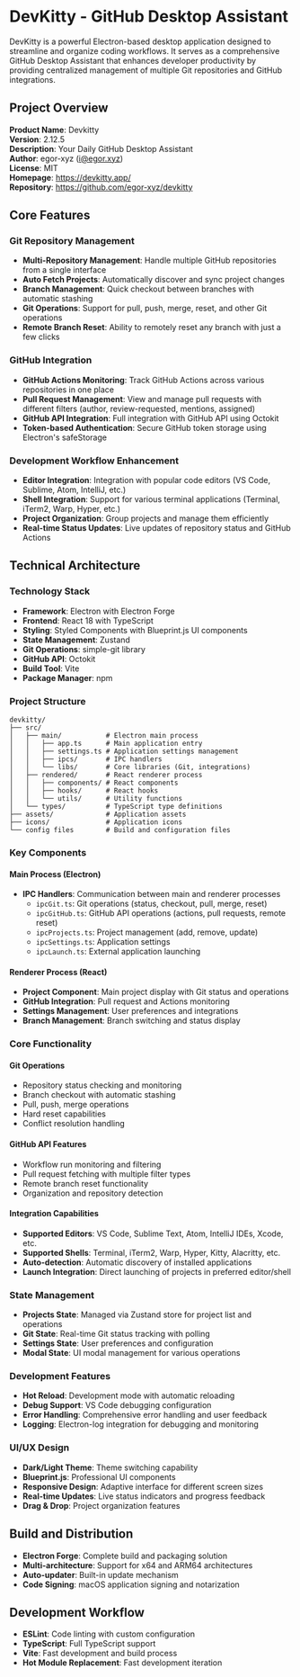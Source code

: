 # DevKitty - GitHub Desktop Assistant

DevKitty is a powerful Electron-based desktop application designed to streamline and organize coding workflows. It serves as a comprehensive GitHub Desktop Assistant that enhances developer productivity by providing centralized management of multiple Git repositories and GitHub integrations.

## Project Overview

**Product Name**: Devkitty  
**Version**: 2.12.5  
**Description**: Your Daily GitHub Desktop Assistant  
**Author**: egor-xyz (i@egor.xyz)  
**License**: MIT  
**Homepage**: https://devkitty.app/  
**Repository**: https://github.com/egor-xyz/devkitty

## Core Features

### Git Repository Management

- **Multi-Repository Management**: Handle multiple GitHub repositories from a single interface
- **Auto Fetch Projects**: Automatically discover and sync project changes
- **Branch Management**: Quick checkout between branches with automatic stashing
- **Git Operations**: Support for pull, push, merge, reset, and other Git operations
- **Remote Branch Reset**: Ability to remotely reset any branch with just a few clicks

### GitHub Integration

- **GitHub Actions Monitoring**: Track GitHub Actions across various repositories in one place
- **Pull Request Management**: View and manage pull requests with different filters (author, review-requested, mentions, assigned)
- **GitHub API Integration**: Full integration with GitHub API using Octokit
- **Token-based Authentication**: Secure GitHub token storage using Electron's safeStorage

### Development Workflow Enhancement

- **Editor Integration**: Integration with popular code editors (VS Code, Sublime, Atom, IntelliJ, etc.)
- **Shell Integration**: Support for various terminal applications (Terminal, iTerm2, Warp, Hyper, etc.)
- **Project Organization**: Group projects and manage them efficiently
- **Real-time Status Updates**: Live updates of repository status and GitHub Actions

## Technical Architecture

### Technology Stack

- **Framework**: Electron with Electron Forge
- **Frontend**: React 18 with TypeScript
- **Styling**: Styled Components with Blueprint.js UI components
- **State Management**: Zustand
- **Git Operations**: simple-git library
- **GitHub API**: Octokit
- **Build Tool**: Vite
- **Package Manager**: npm

### Project Structure

```
devkitty/
├── src/
│   ├── main/           # Electron main process
│   │   ├── app.ts      # Main application entry
│   │   ├── settings.ts # Application settings management
│   │   ├── ipcs/       # IPC handlers
│   │   └── libs/       # Core libraries (Git, integrations)
│   ├── rendered/       # React renderer process
│   │   ├── components/ # React components
│   │   ├── hooks/      # React hooks
│   │   └── utils/      # Utility functions
│   └── types/          # TypeScript type definitions
├── assets/             # Application assets
├── icons/              # Application icons
└── config files        # Build and configuration files
```

### Key Components

#### Main Process (Electron)

- **IPC Handlers**: Communication between main and renderer processes
  - `ipcGit.ts`: Git operations (status, checkout, pull, merge, reset)
  - `ipcGitHub.ts`: GitHub API operations (actions, pull requests, remote reset)
  - `ipcProjects.ts`: Project management (add, remove, update)
  - `ipcSettings.ts`: Application settings
  - `ipcLaunch.ts`: External application launching

#### Renderer Process (React)

- **Project Component**: Main project display with Git status and operations
- **GitHub Integration**: Pull request and Actions monitoring
- **Settings Management**: User preferences and integrations
- **Branch Management**: Branch switching and status display

### Core Functionality

#### Git Operations

- Repository status checking and monitoring
- Branch checkout with automatic stashing
- Pull, push, merge operations
- Hard reset capabilities
- Conflict resolution handling

#### GitHub API Features

- Workflow run monitoring and filtering
- Pull request fetching with multiple filter types
- Remote branch reset functionality
- Organization and repository detection

#### Integration Capabilities

- **Supported Editors**: VS Code, Sublime Text, Atom, IntelliJ IDEs, Xcode, etc.
- **Supported Shells**: Terminal, iTerm2, Warp, Hyper, Kitty, Alacritty, etc.
- **Auto-detection**: Automatic discovery of installed applications
- **Launch Integration**: Direct launching of projects in preferred editor/shell

### State Management

- **Projects State**: Managed via Zustand store for project list and operations
- **Git State**: Real-time Git status tracking with polling
- **Settings State**: User preferences and configuration
- **Modal State**: UI modal management for various operations

### Development Features

- **Hot Reload**: Development mode with automatic reloading
- **Debug Support**: VS Code debugging configuration
- **Error Handling**: Comprehensive error handling and user feedback
- **Logging**: Electron-log integration for debugging and monitoring

### UI/UX Design

- **Dark/Light Theme**: Theme switching capability
- **Blueprint.js**: Professional UI components
- **Responsive Design**: Adaptive interface for different screen sizes
- **Real-time Updates**: Live status indicators and progress feedback
- **Drag & Drop**: Project organization features

## Build and Distribution

- **Electron Forge**: Complete build and packaging solution
- **Multi-architecture**: Support for x64 and ARM64 architectures
- **Auto-updater**: Built-in update mechanism
- **Code Signing**: macOS application signing and notarization

## Development Workflow

- **ESLint**: Code linting with custom configuration
- **TypeScript**: Full TypeScript support
- **Vite**: Fast development and build process
- **Hot Module Replacement**: Fast development iteration
